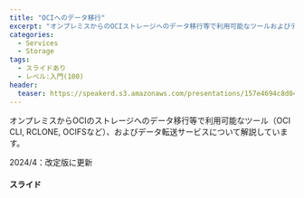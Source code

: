 ```yaml
---
title: "OCIへのデータ移行"
excerpt: "オンプレミスからのOCIストレージへのデータ移行等で利用可能なツールおよびデータ転送サービスについて解説しています。"
categories:
  - Services
  - Storage
tags:
  - スライドあり
  - レベル:入門(100)
header:
  teaser: https://speakerd.s3.amazonaws.com/presentations/157e4694c8d04b11922b5f15cc88fcb4/slide_0.jpg
---
```


オンプレミスからOCIのストレージへのデータ移行等で利用可能なツール（OCI CLI, RCLONE, OCIFSなど）、およびデータ転送サービスについて解説しています。

2024/4：改定版に更新


#### スライド

<div style="max-width:768px">

<!-- Speakerdeckから Embeded リンクを取得して貼り付け (ここから) -->
<script async class="speakerdeck-embed" data-id="157e4694c8d04b11922b5f15cc88fcb4" data-ratio="1.77777777777778" src="//speakerdeck.com/assets/embed.js"></script>
<!-- Speakerdeckから Embeded リンクを取得して貼り付け (ここまで) -->

</div>
